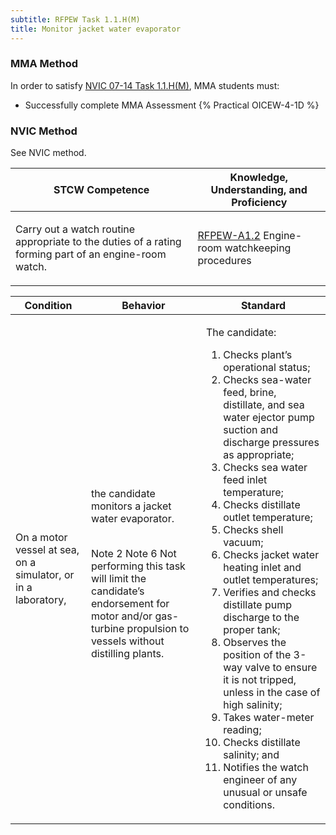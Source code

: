 ```yaml
---
subtitle: RFPEW Task 1.1.H(M) 
title: Monitor jacket water evaporator
---
```



### MMA Method

In order to satisfy  [NVIC 07-14  Task  1.1.H(M)](/stcw23/assets/images/nvic-07-14.pdf), MMA students must:

* Successfully complete MMA Assessment {% Practical OICEW-4-1D %}


### NVIC Method

<a onclick="togglevisibility('nvic_methods')" >See NVIC method.</a>

<div id='nvic_methods' class='hide'>

<table>
<thead>
<tr>
<th class='forty'> STCW Competence </th>
<th class='sixty'> Knowledge, Understanding, and Proficiency </th>
</tr>
</thead>




<tbody>
<tr><td markdown='1'>

Carry out a watch routine appropriate to the duties of a rating forming part of an engine-room watch.

</td><td markdown='1'>

[RFPEW-A1.2](../../tables/34.html#RFPEW-A1.2) Engine-room watchkeeping procedures

</td></tr>


</tbody>
</table>


<table>
<thead>
<tr><th class='twenty'>  Condition </th><th class='twenty'> Behavior </th><th  class='sixty'>Standard </th></tr>
</thead>
<tbody >



<tr><td markdown='1'>

On a motor vessel at sea, on a simulator, or in a laboratory,

</td><td markdown='1'>

the candidate monitors a jacket water evaporator.

<br>

<div class="tooltip">Note 2 Note 6
<span class="tooltiptext">
Not performing this task will limit the candidate’s endorsement for motor and/or gas-turbine propulsion to vessels without distilling plants.

</span>
</div>


</td><td markdown='1'>

The candidate:

1. Checks plant’s operational status;
2. Checks sea-water feed, brine, distillate, and sea water ejector pump suction and discharge pressures as appropriate;
3. Checks sea water feed inlet temperature;
4. Checks distillate outlet temperature;
5. Checks shell vacuum;
6. Checks jacket water heating inlet and outlet temperatures;
7. Verifies and checks distillate pump discharge to the proper tank;
8. Observes the position of the 3-way valve to ensure it is not tripped, unless in the case of high salinity;
9. Takes water-meter reading;
10. Checks distillate salinity; and
11. Notifies the watch engineer of any unusual or unsafe conditions.

</td></tr>
</tbody>
</table>
</div>

